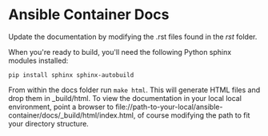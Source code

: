 # Ansible Container Docs

Update the documentation by modifying the .rst files found in the *rst* folder.

When you're ready to build, you'll need the following Python sphinx modules installed:

```
pip install sphinx sphinx-autobuild
```

From within the docs folder run `make html`. This will generate HTML files and drop them in 
_build/html. To view the documentation in your local local environment, point a browser to 
file://path-to-your-local/ansible-container/docs/_build/html/index.html, of course modifying 
the path to fit your directory structure.
